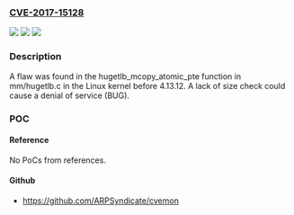 ### [CVE-2017-15128](https://cve.mitre.org/cgi-bin/cvename.cgi?name=CVE-2017-15128)
![](https://img.shields.io/static/v1?label=Product&message=Linux%20kernel%20before%204.13.12&color=blue)
![](https://img.shields.io/static/v1?label=Version&message=%3D%20Linux%20kernel%20before%204.13.12%20&color=brighgreen)
![](https://img.shields.io/static/v1?label=Vulnerability&message=CWE-119&color=brighgreen)

### Description

A flaw was found in the hugetlb_mcopy_atomic_pte function in mm/hugetlb.c in the Linux kernel before 4.13.12. A lack of size check could cause a denial of service (BUG).

### POC

#### Reference
No PoCs from references.

#### Github
- https://github.com/ARPSyndicate/cvemon


